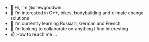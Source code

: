 - 👋 Hi, I’m @drewgoodwin
- 👀 I’m interested in C++, bikes, bodybuilding and climate change solutions
- 🌱 I’m currently learning Russian, German and French
- 💞️ I’m looking to collaborate on anything I find interesting
- 📫 How to reach me ...

<!---
drewgoodwin/drewgoodwin is a ✨ special ✨ repository because its `README.md` (this file) appears on your GitHub profile.
You can click the Preview link to take a look at your changes.
--->
